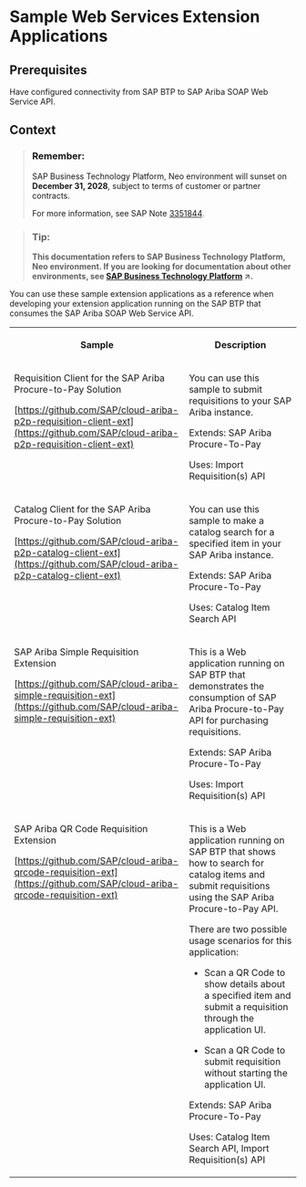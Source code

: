 <!-- loio8b1dc240f6684140b030da1abf62beec -->

# Sample Web Services Extension Applications



<a name="loio8b1dc240f6684140b030da1abf62beec__prereq_c1w_5xj_p1b"/>

## Prerequisites

Have configured connectivity from SAP BTP to SAP Ariba SOAP Web Service API.



## Context

> ### Remember:  
> SAP Business Technology Platform, Neo environment will sunset on **December 31, 2028**, subject to terms of customer or partner contracts.
> 
> For more information, see SAP Note [3351844](https://me.sap.com/notes/3351844).

> ### Tip:  
> **This documentation refers to SAP Business Technology Platform, Neo environment. If you are looking for documentation about other environments, see [SAP Business Technology Platform](https://help.sap.com/viewer/65de2977205c403bbc107264b8eccf4b/Cloud/en-US/6a2c1ab5a31b4ed9a2ce17a5329e1dd8.html "SAP Business Technology Platform (SAP BTP) is an integrated offering comprised of the following technology portfolios: application development; process automation; integration; data, analytics, and enterprise planning; artificial intelligence. The platform offers users the ability to turn data into business value, compose end-to-end business processes, connect entire IT landscapes, and personalize, build and extend SAP applications. This reduces the overall total cost of ownership maintaining SAP landscapes and third-party software across end-to-end business processes.") :arrow_upper_right:.**

You can use these sample extension applications as a reference when developing your extension application running on the SAP BTP that consumes the SAP Ariba SOAP Web Service API.


<table>
<tr>
<th valign="top">

Sample

</th>
<th valign="top">

Description

</th>
</tr>
<tr>
<td valign="top">

Requisition Client for the SAP Ariba Procure-to-Pay Solution

[https://github.com/SAP/cloud-ariba-p2p-requisition-client-ext](https://github.com/SAP/cloud-ariba-p2p-requisition-client-ext)

</td>
<td valign="top">

You can use this sample to submit requisitions to your SAP Ariba instance.

Extends: SAP Ariba Procure-To-Pay

Uses: Import Requisition\(s\) API

</td>
</tr>
<tr>
<td valign="top">

Catalog Client for the SAP Ariba Procure-to-Pay Solution

[https://github.com/SAP/cloud-ariba-p2p-catalog-client-ext](https://github.com/SAP/cloud-ariba-p2p-catalog-client-ext)

</td>
<td valign="top">

You can use this sample to make a catalog search for a specified item in your SAP Ariba instance.

Extends: SAP Ariba Procure-To-Pay

Uses: Catalog Item Search API

</td>
</tr>
<tr>
<td valign="top">

SAP Ariba Simple Requisition Extension

[https://github.com/SAP/cloud-ariba-simple-requisition-ext](https://github.com/SAP/cloud-ariba-simple-requisition-ext)

</td>
<td valign="top">

This is a Web application running on SAP BTP that demonstrates the consumption of SAP Ariba Procure-to-Pay API for purchasing requisitions.

Extends: SAP Ariba Procure-To-Pay

Uses: Import Requisition\(s\) API

</td>
</tr>
<tr>
<td valign="top">

SAP Ariba QR Code Requisition Extension

[https://github.com/SAP/cloud-ariba-qrcode-requisition-ext](https://github.com/SAP/cloud-ariba-qrcode-requisition-ext)

</td>
<td valign="top">

This is a Web application running on SAP BTP that shows how to search for catalog items and submit requisitions using the SAP Ariba Procure-to-Pay API.

There are two possible usage scenarios for this application:

-   Scan a QR Code to show details about a specified item and submit a requisition through the application UI.

-   Scan a QR Code to submit requisition without starting the application UI.


Extends: SAP Ariba Procure-To-Pay

Uses: Catalog Item Search API, Import Requisition\(s\) API

</td>
</tr>
</table>

